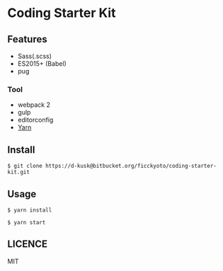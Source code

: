 # Coding Starter Kit

## Features

- Sass(.scss)
- ES2015+ (Babel)
- pug

### Tool
- webpack 2
- gulp
- editorconfig
- [Yarn](https://yarnpkg.com/en/)

## Install

```
$ git clone https://d-kusk@bitbucket.org/ficckyoto/coding-starter-kit.git
```

## Usage

```
$ yarn install

$ yarn start
```

## LICENCE
MIT
